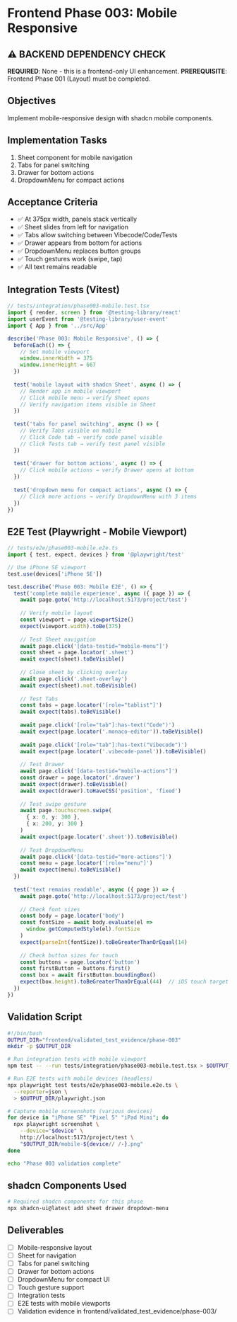 # Frontend Phase 003: Mobile Responsive

## ⚠️ BACKEND DEPENDENCY CHECK
**REQUIRED**: None - this is a frontend-only UI enhancement.
**PREREQUISITE**: Frontend Phase 001 (Layout) must be completed.

## Objectives
Implement mobile-responsive design with shadcn mobile components.

## Implementation Tasks
1. Sheet component for mobile navigation
2. Tabs for panel switching
3. Drawer for bottom actions
4. DropdownMenu for compact actions

## Acceptance Criteria
- ✅ At 375px width, panels stack vertically
- ✅ Sheet slides from left for navigation
- ✅ Tabs allow switching between Vibecode/Code/Tests
- ✅ Drawer appears from bottom for actions
- ✅ DropdownMenu replaces button groups
- ✅ Touch gestures work (swipe, tap)
- ✅ All text remains readable

## Integration Tests (Vitest)
```typescript
// tests/integration/phase003-mobile.test.tsx
import { render, screen } from '@testing-library/react'
import userEvent from '@testing-library/user-event'
import { App } from '../src/App'

describe('Phase 003: Mobile Responsive', () => {
  beforeEach(() => {
    // Set mobile viewport
    window.innerWidth = 375
    window.innerHeight = 667
  })
  
  test('mobile layout with shadcn Sheet', async () => {
    // Render app in mobile viewport
    // Click mobile menu → verify Sheet opens
    // Verify navigation items visible in Sheet
  })
  
  test('tabs for panel switching', async () => {
    // Verify Tabs visible on mobile
    // Click Code tab → verify code panel visible
    // Click Tests tab → verify test panel visible
  })
  
  test('drawer for bottom actions', async () => {
    // Click mobile actions → verify Drawer opens at bottom
  })
  
  test('dropdown menu for compact actions', async () => {
    // Click more actions → verify DropdownMenu with 3 items
  })
})
```

## E2E Test (Playwright - Mobile Viewport)
```typescript
// tests/e2e/phase003-mobile.e2e.ts
import { test, expect, devices } from '@playwright/test'

// Use iPhone SE viewport
test.use(devices['iPhone SE'])

test.describe('Phase 003: Mobile E2E', () => {
  test('complete mobile experience', async ({ page }) => {
    await page.goto('http://localhost:5173/project/test')
    
    // Verify mobile layout
    const viewport = page.viewportSize()
    expect(viewport.width).toBe(375)
    
    // Test Sheet navigation
    await page.click('[data-testid="mobile-menu"]')
    const sheet = page.locator('.sheet')
    await expect(sheet).toBeVisible()
    
    // Close sheet by clicking overlay
    await page.click('.sheet-overlay')
    await expect(sheet).not.toBeVisible()
    
    // Test Tabs
    const tabs = page.locator('[role="tablist"]')
    await expect(tabs).toBeVisible()
    
    await page.click('[role="tab"]:has-text("Code")')
    await expect(page.locator('.monaco-editor')).toBeVisible()
    
    await page.click('[role="tab"]:has-text("Vibecode")')
    await expect(page.locator('.vibecode-panel')).toBeVisible()
    
    // Test Drawer
    await page.click('[data-testid="mobile-actions"]')
    const drawer = page.locator('.drawer')
    await expect(drawer).toBeVisible()
    await expect(drawer).toHaveCSS('position', 'fixed')
    
    // Test swipe gesture
    await page.touchscreen.swipe(
      { x: 0, y: 300 },
      { x: 200, y: 300 }
    )
    await expect(page.locator('.sheet')).toBeVisible()
    
    // Test DropdownMenu
    await page.click('[data-testid="more-actions"]')
    const menu = page.locator('[role="menu"]')
    await expect(menu).toBeVisible()
  })
  
  test('text remains readable', async ({ page }) => {
    await page.goto('http://localhost:5173/project/test')
    
    // Check font sizes
    const body = page.locator('body')
    const fontSize = await body.evaluate(el => 
      window.getComputedStyle(el).fontSize
    )
    expect(parseInt(fontSize)).toBeGreaterThanOrEqual(14)
    
    // Check button sizes for touch
    const buttons = page.locator('button')
    const firstButton = buttons.first()
    const box = await firstButton.boundingBox()
    expect(box.height).toBeGreaterThanOrEqual(44)  // iOS touch target
  })
})
```

## Validation Script
```bash
#!/bin/bash
OUTPUT_DIR="frontend/validated_test_evidence/phase-003"
mkdir -p $OUTPUT_DIR

# Run integration tests with mobile viewport
npm test -- --run tests/integration/phase003-mobile.test.tsx > $OUTPUT_DIR/vitest.log 2>&1

# Run E2E tests with mobile devices (headless)
npx playwright test tests/e2e/phase003-mobile.e2e.ts \
  --reporter=json \
  > $OUTPUT_DIR/playwright.json

# Capture mobile screenshots (various devices)
for device in "iPhone SE" "Pixel 5" "iPad Mini"; do
  npx playwright screenshot \
    --device="$device" \
    http://localhost:5173/project/test \
    "$OUTPUT_DIR/mobile-${device// /-}.png"
done

echo "Phase 003 validation complete"
```

## shadcn Components Used
```bash
# Required shadcn components for this phase
npx shadcn-ui@latest add sheet drawer dropdown-menu
```

## Deliverables
- [ ] Mobile-responsive layout
- [ ] Sheet for navigation
- [ ] Tabs for panel switching
- [ ] Drawer for bottom actions
- [ ] DropdownMenu for compact UI
- [ ] Touch gesture support
- [ ] Integration tests
- [ ] E2E tests with mobile viewports
- [ ] Validation evidence in frontend/validated_test_evidence/phase-003/